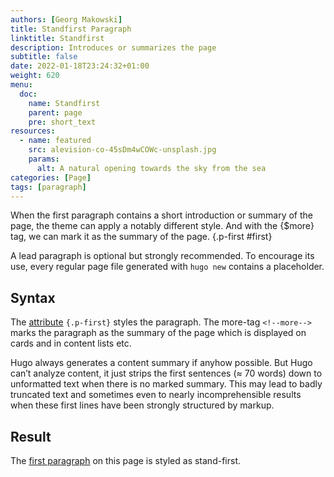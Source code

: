 ```yaml
---
authors: [Georg Makowski]
title: Standfirst Paragraph
linktitle: Standfirst
description: Introduces or summarizes the page
subtitle: false
date: 2022-01-18T23:24:32+01:00 
weight: 620
menu:
  doc:
    name: Standfirst
    parent: page
    pre: short_text
resources:
  - name: featured
    src: alevision-co-45sDm4wCOWc-unsplash.jpg
    params:
      alt: A natural opening towards the sky from the sea
categories: [Page]
tags: [paragraph]
---
```


When the first paragraph contains a short introduction or summary of the page, the theme can apply a notably different style. And with the {$more} tag, we can mark it as the summary of the page.
{.p-first #first} <!--more-->

A lead paragraph is optional but strongly recommended. To encourage its use, every regular page file generated with `hugo new` contains a placeholder.

## Syntax
The [attribute](/doc/enhancing/attribute) `{.p-first}` styles the paragraph. The more-tag `<!--more-->` marks the paragraph as the summary of the page which is displayed on cards and in content lists etc.

Hugo always generates a content summary if anyhow possible. But Hugo can’t analyze content, it just strips the first sentences (≈ 70 words) down to unformatted text when there is no marked summary. This may lead to badly truncated text and sometimes even to nearly incomprehensible results when these first lines have been strongly structured by markup.

## Result
The [first paragraph](#first) on this page is styled as stand-first.
